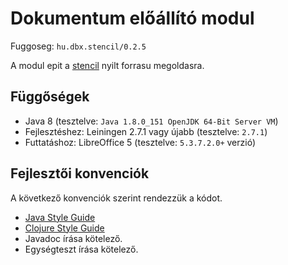 # Dokumentum előállító modul

Fuggoseg: `hu.dbx.stencil/0.2.5`

A modul epit a [stencil](https://github.com/erdos/stencil) nyilt forrasu megoldasra.

## Függőségek

- Java 8 (tesztelve: `Java 1.8.0_151 OpenJDK 64-Bit Server VM`)
- Fejlesztéshez: Leiningen 2.7.1 vagy újabb (tesztelve: `2.7.1`)
- Futtatáshoz: LibreOffice 5 (tesztelve: `5.3.7.2.0+` verzió)

## Fejlesztői konvenciók

A következő konvenciók szerint rendezzük a kódot.

- [Java Style Guide](http://cr.openjdk.java.net/~alundblad/styleguide/index-v6.html)
- [Clojure Style Guide](https://github.com/bbatsov/clojure-style-guide)
- Javadoc írása kötelező.
- Egységteszt írása kötelező.
